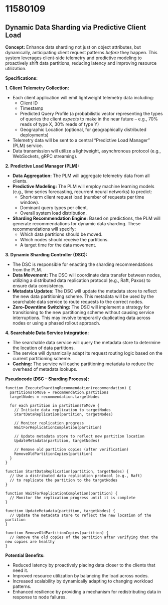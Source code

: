 # 11580109

## Dynamic Data Sharding via Predictive Client Load

**Concept:** Enhance data sharding not just on object attributes, but dynamically, anticipating client request patterns *before* they happen. This system leverages client-side telemetry and predictive modeling to proactively shift data partitions, reducing latency and improving resource utilization.

**Specifications:**

**1. Client Telemetry Collection:**

*   Each client application will emit lightweight telemetry data including:
    *   Client ID
    *   Timestamp
    *   Predicted Query Profile (a probabilistic vector representing the types of queries the client *expects* to make in the near future – e.g., 70% reads of type X, 30% reads of type Y)
    *   Geographic Location (optional, for geographically distributed deployments)
*   Telemetry data will be sent to a central “Predictive Load Manager” (PLM) service.
*   Data transmission will utilize a lightweight, asynchronous protocol (e.g., WebSockets, gRPC streaming).

**2. Predictive Load Manager (PLM):**

*   **Data Aggregation:** The PLM will aggregate telemetry data from all clients.
*   **Predictive Modeling:**  The PLM will employ machine learning models (e.g., time series forecasting, recurrent neural networks) to predict:
    *   Short-term client request load (number of requests per time window).
    *   Dominant query types per client.
    *   Overall system load distribution.
*   **Sharding Recommendation Engine:** Based on predictions, the PLM will generate recommendations for dynamic data sharding. These recommendations will specify:
    *   Which data partitions should be moved.
    *   Which nodes should receive the partitions.
    *   A target time for the data movement.

**3. Dynamic Sharding Controller (DSC):**

*   The DSC is responsible for enacting the sharding recommendations from the PLM.
*   **Data Movement:** The DSC will coordinate data transfer between nodes, utilizing a distributed data replication protocol (e.g., Raft, Paxos) to ensure data consistency.
*   **Metadata Updates:** The DSC will update the metadata store to reflect the new data partitioning scheme. This metadata will be used by the searchable data service to route requests to the correct nodes.
*   **Zero-Downtime Switching:**  The DSC will implement a strategy for transitioning to the new partitioning scheme without causing service interruptions. This may involve temporarily duplicating data across nodes or using a phased rollout approach.

**4. Searchable Data Service Integration:**

*   The searchable data service will query the metadata store to determine the location of data partitions.
*   The service will dynamically adapt its request routing logic based on the current partitioning scheme.
*   **Caching:** The service will cache partitioning metadata to reduce the overhead of metadata lookups.

**Pseudocode (DSC – Sharding Process):**

```
function ExecuteShardingRecommendation(recommendation) {
  partitionsToMove = recommendation.partitions
  targetNodes = recommendation.targetNodes

  for each partition in partitionsToMove {
    // Initiate data replication to targetNodes
    StartDataReplication(partition, targetNodes)

    // Monitor replication progress
    WaitForReplicationCompletion(partition)

    // Update metadata store to reflect new partition location
    UpdateMetadata(partition, targetNodes)

    // Remove old partition copies (after verification)
    RemoveOldPartitionCopies(partition)
  }
}

function StartDataReplication(partition, targetNodes) {
  // Use a distributed data replication protocol (e.g., Raft)
  // to replicate the partition to the targetNodes
}

function WaitForReplicationCompletion(partition) {
  // Monitor the replication progress until it is complete
}

function UpdateMetadata(partition, targetNodes) {
  // Update the metadata store to reflect the new location of the partition
}

function RemoveOldPartitionCopies(partition) {
  // Remove the old copies of the partition after verifying that the new copies are healthy
}
```

**Potential Benefits:**

*   Reduced latency by proactively placing data closer to the clients that need it.
*   Improved resource utilization by balancing the load across nodes.
*   Increased scalability by dynamically adapting to changing workload patterns.
*   Enhanced resilience by providing a mechanism for redistributing data in response to node failures.